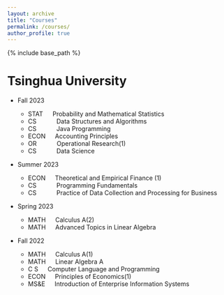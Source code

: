 ```yaml
---
layout: archive
title: "Courses"
permalink: /courses/
author_profile: true
---
```


{% include base_path %}



Tsinghua University
======
* Fall 2023
  * STAT    &emsp;  Probability and Mathematical Statistics
  * CS&emsp;&emsp;&emsp; Data Structures and Algorithms
  * CS&emsp;&emsp;&emsp; Java Programming
  * ECON    &emsp; Accounting Principles
  * OR&emsp;&emsp;&emsp; Operational Research(1)
  * CS&emsp;&emsp;&emsp; Data Science

* Summer 2023
  * ECON   &emsp; Theoretical and Empirical Finance (1)
  * CS&emsp;&emsp;&emsp; Programming Fundamentals
  * CS&emsp;&emsp;&emsp; Practice of Data Collection and Processing for Business
    
* Spring 2023
  * MATH    &emsp; Calculus A(2)
  * MATH    &emsp; Advanced Topics in Linear Algebra

* Fall 2022
  * MATH    &emsp; Calculus A(1)
  * MATH    &emsp; Linear Algebra A
  * C&nbsp;S      &emsp; Computer Language and Programming
  * ECON    &emsp; Principles of Economics(1)
  * MS&E    &emsp; Introduction of Enterprise Information Systems
